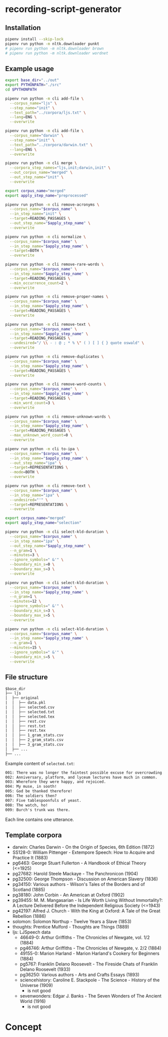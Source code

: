 # recording-script-generator

## Installation

```sh
pipenv install --skip-lock
pipenv run python -m nltk.downloader punkt
# pipenv run python -m nltk.downloader brown
# pipenv run python -m nltk.downloader wordnet
```

## Example usage

```sh
export base_dir="../out"
export PYTHONPATH="./src"
cd $PYTHONPATH

pipenv run python -m cli add-file \
  --corpus_name="ljs" \
  --step_name="init" \
  --text_path="../corpora/ljs.txt" \
  --lang=ENG \
  --overwrite

pipenv run python -m cli add-file \
  --corpus_name="darwin" \
  --step_name="init" \
  --text_path="../corpora/darwin.txt" \
  --lang=ENG \
  --overwrite

pipenv run python -m cli merge \
  --corpora_step_names="ljs,init;darwin,init" \
  --out_corpus_name="merged" \
  --out_step_name="init" \
  --overwrite

export corpus_name="merged"
export apply_step_name="preprocessed"

pipenv run python -m cli remove-acronyms \
  --corpus_name="$corpus_name" \
  --in_step_name="init" \
  --target=READING_PASSAGES \
  --out_step_name="$apply_step_name" \
  --overwrite

pipenv run python -m cli normalize \
  --corpus_name="$corpus_name" \
  --in_step_name="$apply_step_name" \
  --target=BOTH \
  --overwrite

pipenv run python -m cli remove-rare-words \
  --corpus_name="$corpus_name" \
  --in_step_name="$apply_step_name" \
  --target=READING_PASSAGES \
  --min_occurrence_count=2 \
  --overwrite

pipenv run python -m cli remove-proper-names \
  --corpus_name="$corpus_name" \
  --in_step_name="$apply_step_name" \
  --target=READING_PASSAGES \
  --overwrite

pipenv run python -m cli remove-text \
  --corpus_name="$corpus_name" \
  --in_step_name="$apply_step_name" \
  --target=READING_PASSAGES \
  --undesired="/ \\ - : @ ; * % \" ( ) [ ] { } quote oswald" \
  --overwrite

pipenv run python -m cli remove-duplicates \
  --corpus_name="$corpus_name" \
  --in_step_name="$apply_step_name" \
  --target=READING_PASSAGES \
  --overwrite

pipenv run python -m cli remove-word-counts \
  --corpus_name="$corpus_name" \
  --in_step_name="$apply_step_name" \
  --target=READING_PASSAGES \
  --min_word_count=3 \
  --overwrite

pipenv run python -m cli remove-unknown-words \
  --corpus_name="$corpus_name" \
  --in_step_name="$apply_step_name" \
  --target=READING_PASSAGES \
  --max_unknown_word_count=0 \
  --overwrite

pipenv run python -m cli to-ipa \
  --corpus_name="$corpus_name" \
  --in_step_name="$apply_step_name" \
  --out_step_name="ipa" \
  --target=REPRESENTATIONS \
  --mode=BOTH \
  --overwrite

pipenv run python -m cli remove-text \
  --corpus_name="$corpus_name" \
  --in_step_name="ipa" \
  --undesired="'" \
  --target=REPRESENTATIONS \
  --overwrite

export corpus_name="merged"
export apply_step_name="selection"

pipenv run python -m cli select-kld-duration \
  --corpus_name="$corpus_name" \
  --in_step_name="ipa" \
  --out_step_name="$apply_step_name" \
  --n_gram=1 \
  --minutes=3 \
  --ignore_symbols=" &'" \
  --boundary_min_s=0 \
  --boundary_max_s=3 \
  --overwrite

pipenv run python -m cli select-kld-duration \
  --corpus_name="$corpus_name" \
  --in_step_name="$apply_step_name" \
  --n_gram=1 \
  --minutes=12 \
  --ignore_symbols=" &'" \
  --boundary_min_s=3 \
  --boundary_max_s=5 \
  --overwrite

pipenv run python -m cli select-kld-duration \
  --corpus_name="$corpus_name" \
  --in_step_name="$apply_step_name" \
  --n_gram=1 \
  --minutes=15 \
  --ignore_symbols=" &'" \
  --boundary_min_s=5 \
  --overwrite
```

## File structure

```txt
$base_dir
├── ljs
│  ├── original
|  │  ├── data.pkl
|  │  ├── selected.csv
|  │  ├── selected.txt
|  │  ├── selected.tex
|  │  ├── rest.csv
|  │  ├── rest.txt
|  │  ├── rest.tex
|  │  ├── 1_gram_stats.csv
|  │  ├── 2_gram_stats.csv
|  │  ├── 3_gram_stats.csv
│  ├── ...
├── ...
```

Example content of `selected.txt`:

```txt
001: There was no longer the faintest possible excuse for overcrowding.
002: Anniversary, platform, and lyceum lectures have much in common.
003: Wherefore they were happy, and rejoiced.
004: My muse, in sooth!
005: God be thanked therefore!
006: The soldiers then?
007: Five tablespoonfuls of yeast.
008: The watch, ho!
009: Burch's trunk was there.
```

Each line contains one utterance.

## Template corpora

- darwin: Charles Darwin - On the Origin of Species, 6th Edition (1872)
- SS128-0: William Pittenger - Extempore Speech: How to Acquire and Practice It (1883)
- pg6463: George Stuart Fullerton - A Handbook of Ethical Theory (<=1925)
- pg27682: Harold Steele Mackaye - The Panchronicon (1904)
- pg32500: George Thompson - Discussion on American Slavery (1836)
- pg34150: Various authors - Wilson's Tales of the Borders and of Scotland (1885)
- pg38180: John Corbin - An American at Oxford (1902)
- pg39455: M. M. Mangasarian - Is Life Worth Living Without Immortality?: A Lecture Delivered Before the Independent Religious Society (<=1943)
- pg42197: Alfred J. Church - With the King at Oxford: A Tale of the Great Rebellion (1886)
- solomon: Solomon Northup - Twelve Years a Slave (1853)
- thoughts: Prentice Mulford - Thoughts are Things (1889)
- ljs: LJSpeech data
  - 46649-0: Arthur Griffiths - The Chronicles of Newgate, vol. 1/2 (1884)
  - pg46746: Arthur Griffiths - The Chronicles of Newgate, v. 2/2 (1884)
  - 49155-0: Marion Harland - Marion Harland's Cookery for Beginners (1884)
  - pg5767: Franklin Delano Roosevelt - The Fireside Chats of Franklin Delano Roosevelt (1933)
  - pg36250: Various authors - Arts and Crafts Essays (1893)
  - sciencehistory: Caroline E. Stackpole - The Science - History of the Universe (1909)
    - is not good
  - sevenwonders: Edgar J. Banks - The Seven Wonders of The Ancient World (1916)
    - is not good

# Concept

